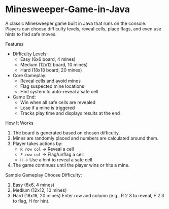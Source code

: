 # Minesweeper-Game-in-Java
A classic Minesweeper game built in Java that runs on the console.  
Players can choose difficulty levels, reveal cells, place flags, and even use hints to find safe moves.  

Features
- Difficulty Levels:
  - Easy (6x6 board, 4 mines)  
  - Medium (12x12 board, 10 mines)  
  - Hard (18x18 board, 20 mines)  
- Core Gameplay:
  - Reveal cells and avoid mines  
  - Flag suspected mine locations  
  - Hint system to auto-reveal a safe cell  
- Game End:
  - Win when all safe cells are revealed  
  - Lose if a mine is triggered  
  - Tracks play time and displays results at the end  

How It Works
1. The board is generated based on chosen difficulty.  
2. Mines are randomly placed and numbers are calculated around them.  
3. Player takes actions by:
   - `R row col` → Reveal a cell  
   - `F row col` → Flag/unflag a cell  
   - `H` → Use a hint to reveal a safe cell  
4. The game continues until the player wins or hits a mine.  

Sample Gameplay
Choose Difficulty:
1. Easy (6x6, 4 mines)
2. Medium (12x12, 10 mines)
3. Hard (18x18, 20 mines)
Enter row and column (e.g., R 2 3 to reveal, F 2 3 to flag, H for hint.
